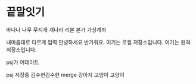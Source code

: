 # 끝말잇기

바나나
나무
무지개
개나리
리본
본가
가상계좌

내마음대로 다르게 입력
안녕하세요 반가워요.
여기는 로컬 저장소입니다.
여기는 원격 저장소입니다.

psj가 어데이트


psj 저장중
김수현김수현
merge
강아지 고양이 고양이


